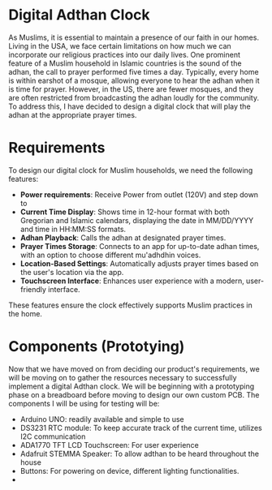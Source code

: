 # Digital Adthan Clock
As Muslims, it is essential to maintain a presence of our faith in our homes. Living in the USA, we face certain limitations on how much we can incorporate our religious practices into our daily lives. One prominent feature of a Muslim household in Islamic countries is the sound of the adhan, the call to prayer performed five times a day. Typically, every home is within earshot of a mosque, allowing everyone to hear the adhan when it is time for prayer. However, in the US, there are fewer mosques, and they are often restricted from broadcasting the adhan loudly for the community. To address this, I have decided to design a digital clock that will play the adhan at the appropriate prayer times.

# Requirements
To design our digital clock for Muslim households, we need the following features:

- **Power requirements**: Receive Power from outlet (120V) and step down to 
- **Current Time Display**: Shows time in 12-hour format with both Gregorian and Islamic calendars, displaying the date in MM/DD/YYYY and time in HH:MM:SS formats.
- **Adhan Playback**: Calls the adhan at designated prayer times.
- **Prayer Times Storage**: Connects to an app for up-to-date adhan times, with an option to choose different mu'adhdhin voices.
- **Location-Based Settings**: Automatically adjusts prayer times based on the user's location via the app.
- **Touchscreen Interface**: Enhances user experience with a modern, user-friendly interface.

These features ensure the clock effectively supports Muslim practices in the home.

# Components (Prototying)
Now that we have moved on from deciding our product's requirements, we will be moving on to gather the resources necessary to successfully implement a digital Adthan clock. We will be beginning with a prototyping phase on a breadboard before moving to design our own custom PCB. The components I will be using for testing will be:
- Arduino UNO: readily available and simple to use
- DS3231 RTC module: To keep accurate track of the current time, utilizes I2C communication
- ADA1770 TFT LCD Touchscreen: For user experience
- Adafruit STEMMA Speaker: To allow adthan to be heard throughout the house
- Buttons: For powering on device, different lighting functionalities.
- 



